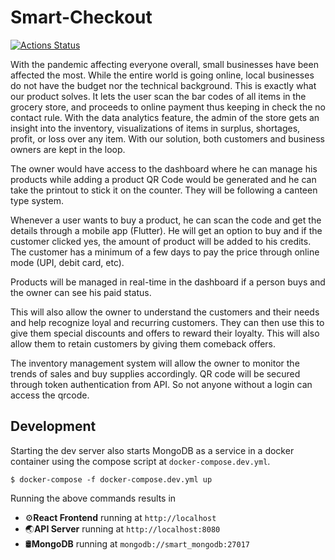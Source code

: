 # Smart-Checkout

[![Actions Status](https://github.com//umangraval/Smart-Checkout/workflows/Build/badge.svg)](https://github.com/umangraval/Smart-Checkout/actions)


With the pandemic affecting everyone overall, small businesses have been affected the most. While the entire world is going online, local businesses do not have the budget nor the technical background. This is exactly what our product solves. It lets the user scan the bar codes of all items in the grocery store, and proceeds to online payment thus keeping in check the no contact rule. With the data analytics feature, the admin of the store gets an insight into the inventory, visualizations of items in surplus, shortages, profit, or loss over any item. With our solution, both customers and business owners are kept in the loop.

The owner would have access to the dashboard where he can manage his products while adding a product QR Code would be generated and he can take the printout to stick it on the counter. They will be following a canteen type system.

Whenever a user wants to buy a product, he can scan the code and get the details through a mobile app (Flutter). He will get an option to buy and if the customer clicked yes, the amount of product will be added to his credits. The customer has a minimum of a few days to pay the price through online mode (UPI, debit card, etc).

Products will be managed in real-time in the dashboard if a person buys and the owner can see his paid status.

This will also allow the owner to understand the customers and their needs and help recognize loyal and recurring customers. They can then use this to give them special discounts and offers to reward their loyalty. This will also allow them to retain customers by giving them comeback offers.

The inventory management system will allow the owner to monitor the trends of sales and buy supplies accordingly.
QR code will be secured through token authentication from API. So not anyone without a login can access the qrcode.

## Development

Starting the dev server also starts MongoDB as a service in a docker container using the compose script at `docker-compose.dev.yml`.

```
$ docker-compose -f docker-compose.dev.yml up
```

Running the above commands results in 
* ⚙️**React Frontend** running at `http://localhost`
* 🌏**API Server** running at `http://localhost:8080`
* 🛢️**MongoDB** running at `mongodb://smart_mongodb:27017`

